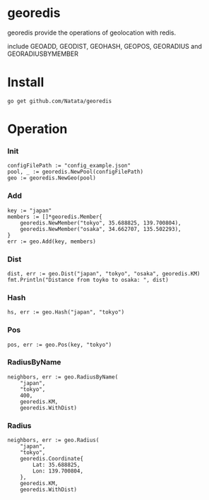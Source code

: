 # georedis

georedis provide the operations of geolocation with redis.

include
GEOADD, GEODIST, GEOHASH, GEOPOS, GEORADIUS and GEORADIUSBYMEMBER

# Install
```
go get github.com/Natata/georedis
```


# Operation

### Init
```
configFilePath := "config_example.json"
pool, _ := georedis.NewPool(configFilePath)
geo := georedis.NewGeo(pool)
```

### Add
```
key := "japan"
members := []*georedis.Member{
    georedis.NewMember("tokyo", 35.688825, 139.700804),
    georedis.NewMember("osaka", 34.662707, 135.502293),
}   
err := geo.Add(key, members)
```

### Dist
```
dist, err := geo.Dist("japan", "tokyo", "osaka", georedis.KM)
fmt.Println("Distance from toyko to osaka: ", dist)
```

### Hash
```
hs, err := geo.Hash("japan", "tokyo")
```

### Pos
```
pos, err := geo.Pos(key, "tokyo")
```

### RadiusByName
```
neighbors, err := geo.RadiusByName(
	"japan", 
	"tokyo", 
	400, 
	georedis.KM, 
	georedis.WithDist)
```

### Radius
```
neighbors, err := geo.Radius(
	"japan", 
	"tokyo", 
	georedis.Coordinate{
		Lat: 35.688825,
		Lon: 139.700804,
	}, 
	georedis.KM, 
	georedis.WithDist)
```

